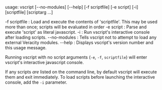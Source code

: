 usage: vscript [--no-modules] [--help] [-f scriptfile] [-e script] [-i] [scriptfile] [scriptarg ...]

\-f scriptfile
: Load and execute the contents of 'scriptfile'. This may be used more than once;
  scripts will be evaluated in order
\-e script
: Parse and execute 'script' as literal javascript.
\-i
: Run vscript's interactive console after loading scripts.
\--no-modules
: Tells vscript not to attempt to load any external Veracity modules.
\--help
: Displays vscript's version number and this usage message.

Running vscript with no script arguments (`-e`, `-f`, `scriptfile`) will enter vscript's interactive javascript console. 

If any scripts *are* listed on the command line, by default vscript will execute them and exit immediately. To load
scripts before launching the interactive console, add the `-i` parameter.

